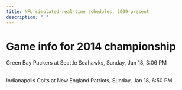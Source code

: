 ```yaml
---
title: NFL simulated-real-time schedules, 2009-present
description: " "
---
```


# Game info for 2014 championship

Green Bay Packers at Seattle Seahawks, Sunday, Jan 18, 3:06 PM

<br/>Indianapolis Colts at New England Patriots, Sunday, Jan 18, 6:50 PM

